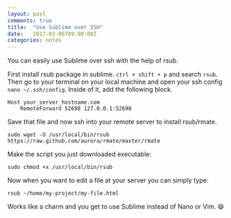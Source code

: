```yaml
---
layout: post
comments: true
title:  "Use Sublime over SSH"
date:   2017-03-06T09:00:00Z
categories: notes
---
```


You can easily use Sublime over ssh with the help of rsub. 

First install rsub package in sublime. ``` ctrl + shift + p ``` and search ```rsub```. Then go to your terminal on your local machine and open your ssh config ``` nano ~/.ssh/config ```. Inside of it, add the following block.

```
Host your_server_hostname.com
    RemoteForward 52698 127.0.0.1:52698
```

Save that file and now ssh into your remote server to install rsub/rmate.

``` 
sudo wget -O /usr/local/bin/rsub https://raw.github.com/aurora/rmate/master/rmate 

```

Make the script you just downloaded executable:

``` sudo chmod +x /usr/local/bin/rsub ```

Now when you want to edit a file at your server you can simply type: 

``` rsub ~/home/my-project/my-file.html ```

Works like a charm and you get to use Sublime instead of Nano or Vim. 😆